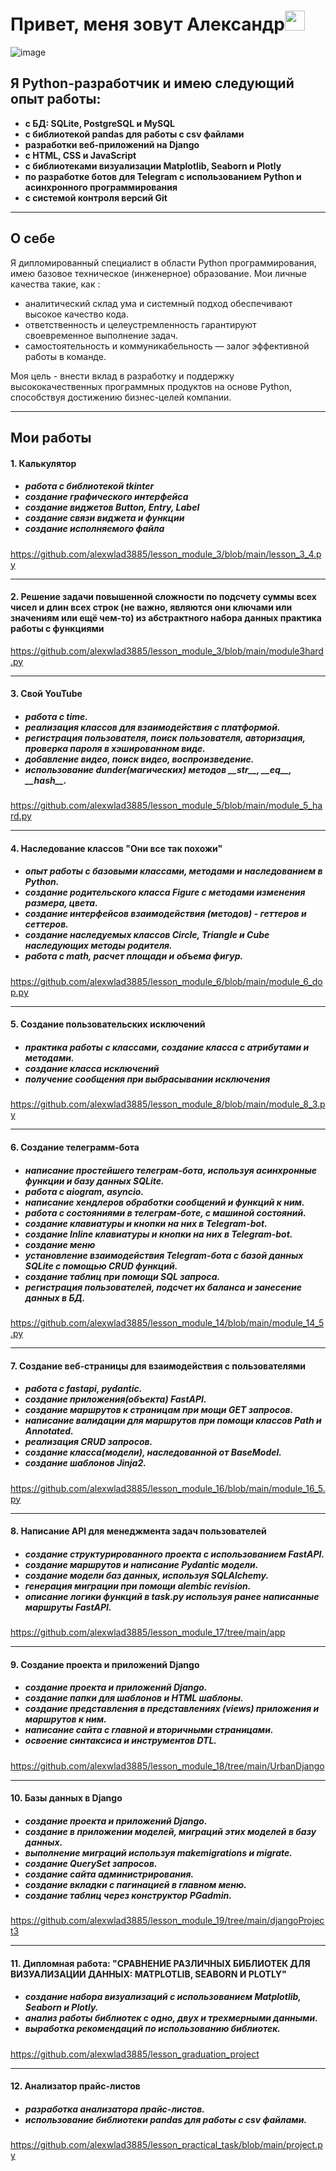 <link id="theme-style" rel="stylesheet" href="assets/css/style.css">
<link id="additional-style" rel="stylesheet" href="assets/css/resume.css">

<h1 align="left">Привет, меня зовут Александр<img src="https://github.com/blackcater/blackcater/raw/main/images/Hi.gif" height="32"/></h1>
<img class="resume-profile-image mb-3 mb-md-0 me-md-5  ms-md-0 rounded mx-auto rounded-circle" src="assets/img/minkovich_a.jpg" alt="image">
<h2 align="left">Я Python-разработчик и имею следующий опыт работы:</h2>
<ul><b>
<li>с БД: SQLite, PostgreSQL и MySQL</li>
<li>с библиотекой pandas для работы с csv файлами</li>
<li>разработки веб-приложений на Django</li>
<li>с HTML, CSS и JavaScript</li>
<li>с библиотеками визуализации Matplotlib, Seaborn и Plotly</li>
<li>по разработке ботов для Telegram с использованием Python и асинхронного программирования</li>	
<li>с системой контроля версий Git</li>
</b>
</ul>
<hr> 
<h2 align="left">О себе</h2>
<p>
  
Я дипломированный специалист в области Python программирования, имею базовое техническое (инженерное) образование. 
Мои личные качества такие, как :
<ul>
  <li>аналитический склад ума и системный подход обеспечивают высокое качество кода.</li>
  <li>ответственность и целеустремленность гарантируют своевременное выполнение задач.</li>
  <li>самостоятельность и коммуникабельность — залог эффективной работы в команде.</li>
</ul>
Моя цель - внести вклад в разработку и поддержку высококачественных программных продуктов на основе Python, способствуя достижению бизнес-целей компании.
</p>
<hr>
<h2 align="left">Мои работы</h2>
<div>
    <h4><b>1. Калькулятор</b></h4>
        <h5>
            <ul>
                <li>работа с библиотекой tkinter</li>
                <li>создание графического интерфейса</li>
                <li>создание виджетов Button, Entry, Label</li>
                <li>создание связи виджета и функции</li>
                <li>создание исполняемого файла</li>           
            </ul>
         </h5> 
    <a class="resume-link" href="https://github.com/alexwlad3885/lesson_module_3/blob/main/lesson_3_4.py">
                           https://github.com/alexwlad3885/lesson_module_3/blob/main/lesson_3_4.py</a>
    
</div>
<hr>
<div>
      <h4><b>2. Решение задачи повышенной сложности по подсчету суммы всех чисел и длин всех строк
      (не важно, являются они ключами или значениям или ещё чем-то) из абстрактного набора данных
      практика работы с функциями</b></h4>
      <a class="resume-link" href="https://github.com/alexwlad3885/lesson_module_3/blob/main/module3hard.py">
                          https://github.com/alexwlad3885/lesson_module_3/blob/main/module3hard.py</a>
</div>
<hr>
<div>
      <h4><b>3. Свой YouTube</b></h4>
          <h5>
              <ul>
                  <li>работа с time.</li>
                  <li>реализация классов для взаимодействия с платформой.</li>
                  <li>регистрация пользователя, поиск пользователя, авторизация, проверка пароля в хэшированном виде.</li>
                  <li>добавление видео, поиск видео, воспроизведение.</li>
                  <li>использование dunder(магических) методов __str__, __eq__, __hash__.</li>
               </ul>
          </h5>
      <a class="resume-link" href="https://github.com/alexwlad3885/lesson_module_5/blob/main/module_5_hard.py">
                          https://github.com/alexwlad3885/lesson_module_5/blob/main/module_5_hard.py</a>
</div>
<hr>
<div>
      <h4><b>4. Наследование классов "Они все так похожи"</b></h4>
          <h5>
              <ul>
                  <li>опыт работы с базовыми классами, методами и наследованием в Python.</li>
                  <li>создание родительского класса Figure с методами изменения размера, цвета.</li>
                  <li>создание интерфейсов взаимодействия (методов) - геттеров и сеттеров.</li>
                  <li>создание наследуемых классов Circle, Triangle и Cube наследующих методы родителя.</li>
                  <li>работа с math, расчет площади и объема фигур.</li>
               </ul>
          </h5>
      <a class="resume-link" href="https://github.com/alexwlad3885/lesson_module_6/blob/main/module_6_dop.py">
                          https://github.com/alexwlad3885/lesson_module_6/blob/main/module_6_dop.py</a>
</div>
<hr>
<div>
      <h4><b>5. Создание пользовательских исключений</b></h4>
          <h5>
              <ul>
                  <li>практика работы с классами, создание класса с атрибутами и методами.</li>
                  <li>создание класса исключений</li>
                  <li>получение сообщения при выбрасывании исключения</li>
               </ul>
          </h5>
      <a class="resume-link" href="https://github.com/alexwlad3885/lesson_module_8/blob/main/module_8_3.py">
                          https://github.com/alexwlad3885/lesson_module_8/blob/main/module_8_3.py</a>
</div>
<hr>
<div>
      <h4><b>6. Создание телеграмм-бота</b></h4>
          <h5>
              <ul>
                  <li>написание простейшего телеграм-бота, используя асинхронные функции и базу данных SQLite.</li>
                  <li>работа с aiogram, asyncio.</li>
                  <li>написание хендлеров обработки сообщений и функций к ним.</li>
                  <li>работа с состояниями в телеграм-боте, с машиной состояний.</li>
                  <li>создание клавиатуры и кнопки на них в Telegram-bot.</li>
                  <li>создание Inline клавиатуры и кнопки на них в Telegram-bot.</li>
                  <li>создание меню</li>
                  <li>установление взаимодействия Telegram-бота с базой данных SQLite с помощью CRUD функций.</li>
                  <li>создание таблиц при помощи SQL запроса.</li>
                  <li>регистрация пользователей, подсчет их баланса и занесение данных в БД.</li>
               </ul>
          </h5>
      <a class="resume-link" href="https://github.com/alexwlad3885/lesson_module_14/blob/main/module_14_5.py">
                          https://github.com/alexwlad3885/lesson_module_14/blob/main/module_14_5.py</a>
</div>
<hr>
<div>
      <h4><b>7. Создание веб-страницы для взаимодействия с пользователями</b></h4>
          <h5>
              <ul>
                  <li>работа с fastapi, pydantic.</li>
                  <li>создание приложения(объекта) FastAPI.</li>
                  <li>создание  маршрутов к страницам при мощи GET запросов.</li>
                  <li>написание валидации для маршрутов при помощи классов Path и Annotated.</li>
                  <li>реализация CRUD запросов.</li>
                  <li>создание класса(модели), наследованной от BaseModel.</li>
                  <li>создание шаблонов Jinja2.</li>
               </ul>
          </h5>
      <a class="resume-link" href="https://github.com/alexwlad3885/lesson_module_16/blob/main/module_16_5.py">
                          https://github.com/alexwlad3885/lesson_module_16/blob/main/module_16_5.py</a>
</div>
<hr>
<div>
      <h4><b>8. Написание API для менеджмента задач пользователей</b></h4>
          <h5>
              <ul>
                  <li>создание структурированного проекта с использованием FastAPI.</li>
                  <li>создание маршрутов и написание Pydantic модели.</li>
                  <li>создание модели баз данных, используя SQLAlchemy.</li>
                  <li>генерация миграции при помощи alembic revision.</li>
                  <li>описание логики функций в task.py используя ранее написанные маршруты FastAPI.</li>
               </ul>
          </h5>
      <a class="resume-link" href="https://github.com/alexwlad3885/lesson_module_17/tree/main/app">
                          https://github.com/alexwlad3885/lesson_module_17/tree/main/app</a>
</div>
<hr>
<div>
      <h4><b>9. Создание проекта и приложений Django</b></h4>
          <h5>
              <ul>
                  <li>создание проекта и приложений Django.</li>
                  <li>создание папки для шаблонов и HTML шаблоны.</li>
                  <li>создание представления в представлениях (views) приложения и маршрутов к ним.</li>
                  <li>написание сайта с главной и вторичными страницами.</li>
                  <li>освоение синтаксиса и инструментов DTL.</li>
               </ul>
          </h5>
      <a class="resume-link" href="https://github.com/alexwlad3885/lesson_module_18/tree/main/UrbanDjango">
                          https://github.com/alexwlad3885/lesson_module_18/tree/main/UrbanDjango</a>
</div>
<hr>
<div>
      <h4><b>10. Базы данных в Django</b></h4>
          <h5>
              <ul>
                  <li>создание проекта и приложений Django.</li>
                  <li>создание в приложении моделей, миграций этих моделей в базу данных.</li>
                  <li>выполнение миграций используя makemigrations и migrate.</li>
                  <li>создание QuerySet запросов.</li>
                  <li>создание сайта администрирования.</li>
                  <li>создание вкладки с пагинацией в главном меню.</li>
                  <li>создание таблиц через конструктор PGadmin.</li>
               </ul>
          </h5>
      <a class="resume-link" href="https://github.com/alexwlad3885/lesson_module_19/tree/main/djangoProject3">
                          https://github.com/alexwlad3885/lesson_module_19/tree/main/djangoProject3</a>
</div>
<hr>
<div>
      <h4><b>11. Дипломная работа: "СРАВНЕНИЕ РАЗЛИЧНЫХ БИБЛИОТЕК ДЛЯ ВИЗУАЛИЗАЦИИ ДАННЫХ: MATPLOTLIB, SEABORN И PLOTLY"</b></h4>
          <h5>
              <ul>
                  <li>создание набора визуализаций с использованием Matplotlib, Seaborn и Plotly.</li>
                  <li>анализ работы библиотек с одно, двух и трехмерными данными.</li>
                  <li>выработка рекомендаций по использованию библиотек.</li>
               </ul>
          </h5>
      <a class="resume-link" href="https://github.com/alexwlad3885/lesson_graduation_project">
                          https://github.com/alexwlad3885/lesson_graduation_project</a>
</div>
<hr>
<div>
      <h4><b>12. Анализатор прайс-листов</b></h4>
          <h5>
              <ul>
                  <li>разработка анализатора прайс-листов.</li>
                  <li>использование библиотеки pandas для работы с csv файлами.</li>
               </ul>
          </h5>
      <a class="resume-link" href="https://github.com/alexwlad3885/lesson_practical_task/blob/main/project.py">
                          https://github.com/alexwlad3885/lesson_practical_task/blob/main/project.py</a>
</div>

